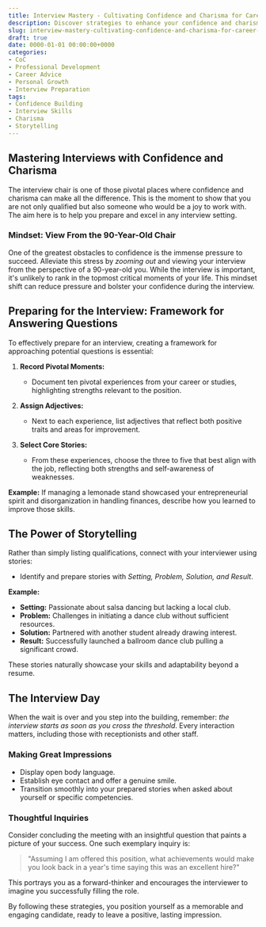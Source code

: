 ```yaml
---
title: Interview Mastery - Cultivating Confidence and Charisma for Career Success
description: Discover strategies to enhance your confidence and charisma during interviews, ensuring you leave a lasting impression.
slug: interview-mastery-cultivating-confidence-and-charisma-for-career-success
draft: true
date: 0000-01-01 00:00:00+0000
categories:
- CoC
- Professional Development
- Career Advice
- Personal Growth
- Interview Preparation
tags:
- Confidence Building
- Interview Skills
- Charisma
- Storytelling
---
```


## Mastering Interviews with Confidence and Charisma

The interview chair is one of those pivotal places where confidence and charisma can make all the difference. This is the moment to show that you are not only qualified but also someone who would be a joy to work with. The aim here is to help you prepare and excel in any interview setting.

### Mindset: View From the 90-Year-Old Chair

One of the greatest obstacles to confidence is the immense pressure to succeed. Alleviate this stress by *zooming out* and viewing your interview from the perspective of a 90-year-old you. While the interview is important, it's unlikely to rank in the topmost critical moments of your life. This mindset shift can reduce pressure and bolster your confidence during the interview.

## Preparing for the Interview: Framework for Answering Questions

To effectively prepare for an interview, creating a framework for approaching potential questions is essential:

1. **Record Pivotal Moments:**
   - Document ten pivotal experiences from your career or studies, highlighting strengths relevant to the position.

2. **Assign Adjectives:**
   - Next to each experience, list adjectives that reflect both positive traits and areas for improvement.

3. **Select Core Stories:**
   - From these experiences, choose the three to five that best align with the job, reflecting both strengths and self-awareness of weaknesses.

**Example:** If managing a lemonade stand showcased your entrepreneurial spirit and disorganization in handling finances, describe how you learned to improve those skills.

## The Power of Storytelling

Rather than simply listing qualifications, connect with your interviewer using stories:

- Identify and prepare stories with *Setting, Problem, Solution, and Result*.

**Example:**

- **Setting:** Passionate about salsa dancing but lacking a local club.
- **Problem:** Challenges in initiating a dance club without sufficient resources.
- **Solution:** Partnered with another student already drawing interest.
- **Result:** Successfully launched a ballroom dance club pulling a significant crowd.

These stories naturally showcase your skills and adaptability beyond a resume.

## The Interview Day

When the wait is over and you step into the building, remember: *the interview starts as soon as you cross the threshold*. Every interaction matters, including those with receptionists and other staff.

### Making Great Impressions

- Display open body language.
- Establish eye contact and offer a genuine smile.
- Transition smoothly into your prepared stories when asked about yourself or specific competencies.

### Thoughtful Inquiries

Consider concluding the meeting with an insightful question that paints a picture of your success. One such exemplary inquiry is:

> "Assuming I am offered this position, what achievements would make you look back in a year's time saying this was an excellent hire?"

This portrays you as a forward-thinker and encourages the interviewer to imagine you successfully filling the role.

By following these strategies, you position yourself as a memorable and engaging candidate, ready to leave a positive, lasting impression.
